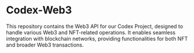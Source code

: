 # Codex-Web3
This repository contains the Web3 API for our Codex Project, designed to handle various Web3 and NFT-related operations. It enables seamless integration with blockchain networks, providing functionalities for both NFT and broader Web3 transactions.
